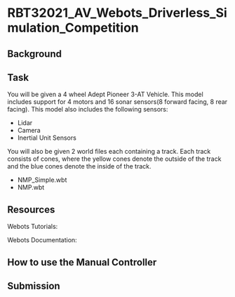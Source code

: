 # RBT32021_AV_Webots_Driverless_Simulation_Competition

## Background

## Task
You will be given a 4 wheel Adept Pioneer 3-AT Vehicle. This model includes support for 4 motors and 16 sonar sensors(8 forward facing, 8 rear facing). This model also includes the following sensors:

* Lidar
* Camera
* Inertial Unit Sensors

You will also be given 2 world files each containing a track. Each track consists of cones, where the yellow cones denote the outside of the track and the blue cones denote the inside of the track. 

* NMP_Simple.wbt
* NMP.wbt

## Resources

Webots Tutorials:

Webots Documentation:


## How to use the Manual Controller

## Submission